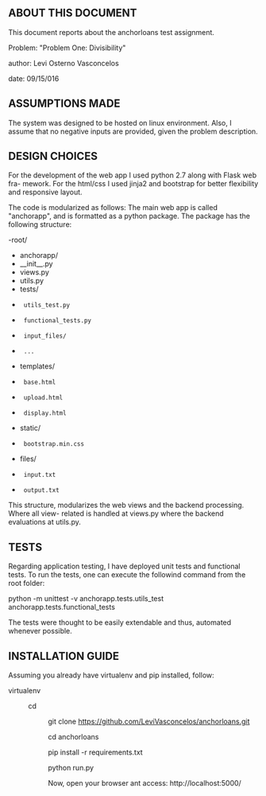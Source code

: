 


## ABOUT THIS DOCUMENT 

This document reports about the anchorloans test assignment.

Problem: "Problem One: Divisibility"

author: Levi Osterno Vasconcelos

date: 09/15/016


## ASSUMPTIONS MADE

The system was designed to be hosted on linux environment. Also, I assume that no
negative inputs are provided, given the problem description. 

## DESIGN CHOICES

For the development of the web app I used python 2.7 along with Flask web fra-
mework. For the html/css I used jinja2 and bootstrap for better flexibility and 
responsive layout. 

The code is modularized as follows:
The main web app is called "anchorapp", and is formatted as a python package. The
package has the following structure:

-root/
-  anchorapp/
-    \_\_init\_\_.py
-    views.py
-    utils.py
-    tests/
-      utils_test.py
-      functional_tests.py
-      input_files/
-      ...
-    templates/
-      base.html
-      upload.html
-      display.html
-    static/
-      bootstrap.min.css
-    files/
-      input.txt
-      output.txt

This structure, modularizes the web views and the backend processing. Where all view-
related is handled at views.py where the backend evaluations at utils.py.


## TESTS 

Regarding application testing, I have deployed unit tests and functional tests. To
run the tests, one can execute the followind command from the root folder:

python -m unittest -v anchorapp.tests.utils_test anchorapp.tests.functional_tests

The tests were thought to be easily extendable and thus, automated whenever possible.

## INSTALLATION GUIDE 

Assuming you already have virtualenv and pip installed, follow:

virtualenv <dir>

cd <dir>

git clone https://github.com/LeviVasconcelos/anchorloans.git

cd anchorloans

pip install -r requirements.txt

python run.py

Now, open your browser ant access: http://localhost:5000/






